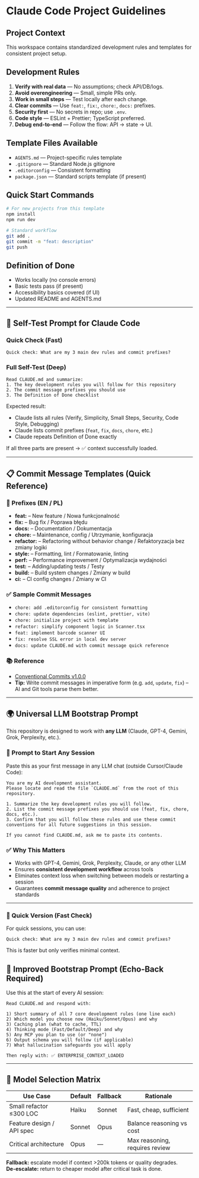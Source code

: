 # Claude Code Project Guidelines

## Project Context
This workspace contains standardized development rules and templates for consistent project setup.

## Development Rules
1. **Verify with real data** — No assumptions; check API/DB/logs.
2. **Avoid overengineering** — Small, simple PRs only.
3. **Work in small steps** — Test locally after each change.
4. **Clear commits** — Use `feat:`, `fix:`, `chore:`, `docs:` prefixes.
5. **Security first** — No secrets in repo; use `.env`.
6. **Code style** — ESLint + Prettier; TypeScript preferred.
7. **Debug end-to-end** — Follow the flow: API → state → UI.

## Template Files Available
- `AGENTS.md` — Project-specific rules template
- `.gitignore` — Standard Node.js gitignore
- `.editorconfig` — Consistent formatting
- `package.json` — Standard scripts template (if present)

## Quick Start Commands
```bash
# For new projects from this template
npm install
npm run dev

# Standard workflow
git add .
git commit -m "feat: description"
git push
```

## Definition of Done
- Works locally (no console errors)
- Basic tests pass (if present)
- Accessibility basics covered (if UI)
- Updated README and AGENTS.md

---

## 🧪 Self-Test Prompt for Claude Code

### Quick Check (Fast)
```
Quick check: What are my 3 main dev rules and commit prefixes?
```

### Full Self-Test (Deep)
```
Read CLAUDE.md and summarize:
1. The key development rules you will follow for this repository
2. The commit message prefixes you should use
3. The Definition of Done checklist
```

Expected result:
- Claude lists all rules (Verify, Simplicity, Small Steps, Security, Code Style, Debugging)
- Claude lists commit prefixes (`feat`, `fix`, `docs`, `chore`, etc.)
- Claude repeats Definition of Done exactly

If all three parts are present → ✅ context successfully loaded.

---

## 📋 Commit Message Templates (Quick Reference)

### 🔑 Prefixes (EN / PL)
- **feat:** – New feature / Nowa funkcjonalność  
- **fix:** – Bug fix / Poprawa błędu  
- **docs:** – Documentation / Dokumentacja  
- **chore:** – Maintenance, config / Utrzymanie, konfiguracja  
- **refactor:** – Refactoring without behavior change / Refaktoryzacja bez zmiany logiki  
- **style:** – Formatting, lint / Formatowanie, linting  
- **perf:** – Performance improvement / Optymalizacja wydajności  
- **test:** – Adding/updating tests / Testy  
- **build:** – Build system changes / Zmiany w build  
- **ci:** – CI config changes / Zmiany w CI  

### ✅ Sample Commit Messages
- `chore: add .editorconfig for consistent formatting`
- `chore: update dependencies (eslint, prettier, vite)`
- `chore: initialize project with template`
- `refactor: simplify component logic in Scanner.tsx`
- `feat: implement barcode scanner UI`
- `fix: resolve SSL error in local dev server`
- `docs: update CLAUDE.md with commit message quick reference`

### 📚 Reference
- [Conventional Commits v1.0.0](https://www.conventionalcommits.org/en/v1.0.0/)  
- **Tip:** Write commit messages in imperative form (e.g. `add`, `update`, `fix`) – AI and Git tools parse them better.

---

## 🌍 Universal LLM Bootstrap Prompt

This repository is designed to work with **any LLM** (Claude, GPT-4, Gemini, Grok, Perplexity, etc.).

### 🏁 Prompt to Start Any Session
Paste this as your first message in any LLM chat (outside Cursor/Claude Code):

```
You are my AI development assistant. 
Please locate and read the file `CLAUDE.md` from the root of this repository.

1. Summarize the key development rules you will follow.
2. List the commit message prefixes you should use (feat, fix, chore, docs, etc.).
3. Confirm that you will follow these rules and use these commit conventions for all future suggestions in this session.

If you cannot find CLAUDE.md, ask me to paste its contents.
```

### ✅ Why This Matters
- Works with GPT-4, Gemini, Grok, Perplexity, Claude, or any other LLM  
- Ensures **consistent development workflow** across tools  
- Eliminates context loss when switching between models or restarting a session  
- Guarantees **commit message quality** and adherence to project standards

---

### 🔎 Quick Version (Fast Check)
For quick sessions, you can use:
```
Quick check: What are my 3 main dev rules and commit prefixes?
```
This is faster but only verifies minimal context.

## 🚀 Improved Bootstrap Prompt (Echo-Back Required)
Use this at the start of every AI session:

```
Read CLAUDE.md and respond with:

1) Short summary of all 7 core development rules (one line each)
2) Which model you choose now (Haiku/Sonnet/Opus) and why
3) Caching plan (what to cache, TTL)
4) Thinking mode (Fast/Default/Deep) and why
5) Any MCP you plan to use (or "none")
6) Output schema you will follow (if applicable)
7) What hallucination safeguards you will apply

Then reply with: ✅ ENTERPRISE_CONTEXT_LOADED
```

---

## 🧠 Model Selection Matrix
| Use Case                  | Default | Fallback | Rationale                          |
|--------------------------|---------|----------|------------------------------------|
| Small refactor ≤300 LOC  | Haiku   | Sonnet   | Fast, cheap, sufficient            |
| Feature design / API spec| Sonnet  | Opus     | Balance reasoning vs cost          |
| Critical architecture    | Opus    | —        | Max reasoning, requires review     |

**Fallback:** escalate model if context >200k tokens or quality degrades.  
**De-escalate:** return to cheaper model after critical task is done.

